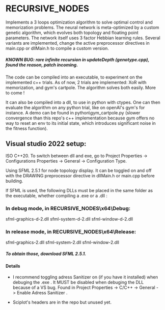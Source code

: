 # RECURSIVE_NODES

Implements a 3 loops optimization algorithm to solve optimal control and memorization problems. The neural network is meta-optimized by a custom genetic algorithm, which evolves both topology and floating point parameters. The network itself uses 3 factor Hebbian learning rules. 
Several variants are implemented, change the active preprocessor directives in main.cpp or dllMain.h to compile a custom version.

##### KNOWN BUG: rare infinite recursion in updateDepth (genotype.cpp), found the reason, patch incoming.

The code can be compiled into an executable, to experiment on the implemented c++ trials. As of now, 2 trials are implemented: XoR with memorization, and gym's cartpole. The algorithm solves both easily. More to come !

It can also be compiled into a dll, to use in python with ctypes. One can then evaluate the algorithm on any python trial, like on openAI's gym's for instance. A demo can be found in python\gym_cartpole.py (slower convergence than this repo's c++ implementation because gym offers no way to reset an env to its initial state, which introduces significant noise in the fitness function).

## Visual studio 2022 setup:

ISO C++20. To switch between dll and exe, go to Project Properties -> Configurations Properties -> General -> Configuration Type. 

Using SFML 2.5.1 for node topology display. It can be toggled on and off with the DRAWING preprocessor directive in dllMain.h or main.cpp before building. 

If SFML is used, the following DLLs must be placed in the same folder as the executable, whether compiling a .exe or a .dll :

### In debug mode, in RECURSIVE_NODES\x64\Debug:

  sfml-graphics-d-2.dll     sfml-system-d-2.dll     sfml-window-d-2.dll
  
  
### In release mode, in RECURSIVE_NODES\x64\Release:

  sfml-graphics-2.dll      sfml-system-2.dll     sfml-window-2.dll
  
 
##### To obtain those, download SFML 2.5.1.

#### Details

- I recommend toggling adress Sanitizer on (if you have it installed) when debuging the .exe . It MUST be disabled when debuging the DLL because of a VS bug. Found in  Project Properties -> C/C++ -> General -> Enable Adress Sanitizer  . 

- Sciplot's headers are in the repo but unused yet.
